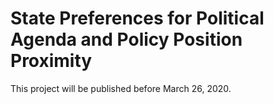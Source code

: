 # State Preferences for Political Agenda and Policy Position Proximity

This project will be published before March 26, 2020. 
